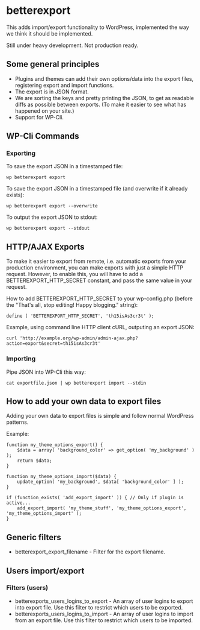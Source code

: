 # betterexport

This adds import/export functionality to WordPress, implemented the way we think it should be implemented.

Still under heavy development. Not production ready.


## Some general principles

* Plugins and themes can add their own options/data into the export files, registering export and import functions.
* The export is in JSON format.
* We are sorting the keys and pretty printing the JSON, to get as readable diffs as possible between exports. (To make it easier to see what has happened on your site.)
* Support for WP-Cli.


## WP-Cli Commands

### Exporting

To save the export JSON in a timestamped file:

	wp betterexport export

To save the export JSON in a timestamped file (and overwrite if it already exists):

	wp betterexport export --overwrite

To output the export JSON to stdout:

	wp betterexport export --stdout


## HTTP/AJAX Exports

To make it easier to export from remote, i.e. automatic exports from your production environment, you can make exports with just a simple HTTP request.
However, to enable this, you will have to add a BETTEREXPORT_HTTP_SECRET constant, and pass the same value in your request.

How to add BETTEREXPORT_HTTP_SECRET to your wp-config.php (before the "That's all, stop editing! Happy blogging." string):

	define ( 'BETTEREXPORT_HTTP_SECRET', 'th15isAs3cr3t' );

Example, using command line HTTP client cURL, outputing an export JSON:

	curl 'http://example.org/wp-admin/admin-ajax.php?action=export&secret=th15isAs3cr3t'


### Importing

Pipe JSON into WP-Cli this way:

	cat exportfile.json | wp betterexport import --stdin


## How to add your own data to export files

Adding your own data to export files is simple and follow normal WordPress patterns.

Example:

	function my_theme_options_export() {
		$data = array( 'background_color' => get_option( 'my_background' ) );
		return $data;
	}
	
	function my_theme_options_import($data) {
		update_option( 'my_background', $data[ 'background_color' ] );
	}

	if (function_exists( 'add_export_import' )) { // Only if plugin is active...
		add_export_import( 'my_theme_stuff', 'my_theme_options_export', 'my_theme_options_import' );
	}


## Generic filters

* betterexport_export_filename - Filter for the export filename.


## Users import/export

### Filters (users)

* betterexports_users_logins_to_export - An array of user logins to export into export file. Use this filter to restrict which users to be exported.
* betterexports_users_logins_to_import - An array of user logins to import from an export file. Use this filter to restrict which users to be imported.
